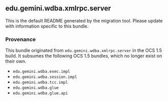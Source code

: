 
## edu.gemini.wdba.xmlrpc.server

This is the default README generated by the migration tool. Please update with information specific to this bundle.

### Provenance

This bundle originated from `edu.gemini.wdba.xmlrpc.server` in the OCS 1.5 build. It subsumes the following OCS 1.5 bundles, which no longer exist on their own.
 
- `edu.gemini.wdba.exec.impl`
- `edu.gemini.wdba.session.impl`
- `edu.gemini.wdba.tcc.impl`
- `edu.gemini.wdba.glue`
- `edu.gemini.wdba.glue.api`